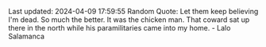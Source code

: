 Last updated: 2024-04-09 17:59:55
Random Quote: Let them keep believing I'm dead. So much the better. It was the chicken man. That coward sat up there in the north while his paramilitaries came into my home. - Lalo Salamanca
